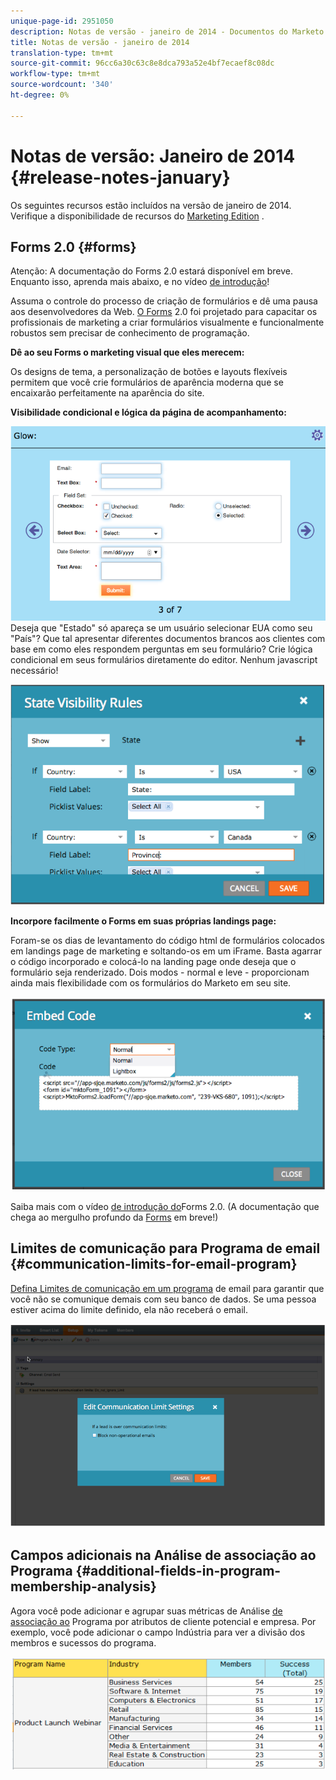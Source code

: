 ```yaml
---
unique-page-id: 2951050
description: Notas de versão - janeiro de 2014 - Documentos do Marketo - Documentação do produto
title: Notas de versão - janeiro de 2014
translation-type: tm+mt
source-git-commit: 96cc6a30c63c8e8dca793a52e4bf7ecaef8c08dc
workflow-type: tm+mt
source-wordcount: '340'
ht-degree: 0%

---
```



# Notas de versão: Janeiro de 2014 {#release-notes-january}

Os seguintes recursos estão incluídos na versão de janeiro de 2014. Verifique a disponibilidade de recursos do [Marketing Edition](http://www.marketo.com/pricing/) .

## Forms 2.0 {#forms}

Atenção: A documentação do Forms 2.0 estará disponível em breve. Enquanto isso, aprenda mais abaixo, e no vídeo [de introdução](http://docs.marketo.com/display/docs/forms)!

Assuma o controle do processo de criação de formulários e dê uma pausa aos desenvolvedores da Web. [O Forms](http://docs.marketo.com/display/docs/forms) 2.0 foi projetado para capacitar os profissionais de marketing a criar formulários visualmente e funcionalmente robustos sem precisar de conhecimento de programação.

**Dê ao seu Forms o marketing visual que eles merecem:**

Os designs de tema, a personalização de botões e layouts flexíveis permitem que você crie formulários de aparência moderna que se encaixarão perfeitamente na aparência do site.

**Visibilidade condicional e lógica da página de acompanhamento:**

![](assets/image2014-9-22-10-3a30-3a52.png)\
Deseja que &quot;Estado&quot; só apareça se um usuário selecionar EUA como seu &quot;País&quot;? Que tal apresentar diferentes documentos brancos aos clientes com base em como eles respondem perguntas em seu formulário? Crie lógica condicional em seus formulários diretamente do editor. Nenhum javascript necessário!

![](assets/image2014-9-22-10-3a31-3a54.png)

**Incorpore facilmente o Forms em suas próprias landings page:**

Foram-se os dias de levantamento do código html de formulários colocados em landings page de marketing e soltando-os em um iFrame. Basta agarrar o código incorporado e colocá-lo na landing page onde deseja que o formulário seja renderizado. Dois modos - normal e leve - proporcionam ainda mais flexibilidade com os formulários do Marketo em seu site.

![](assets/image2014-9-22-10-3a38-3a2.png)

Saiba mais com o vídeo [de introdução do](http://docs.marketo.com/display/docs/forms)Forms 2.0. (A documentação que chega ao mergulho profundo da [Forms](http://docs.marketo.com/display/docs/forms) em breve!)

## Limites de comunicação para Programa de email {#communication-limits-for-email-program}

[Defina Limites de comunicação em um programa](../../product-docs/email-marketing/email-programs/email-program-actions/enable-disable-communication-limits-in-an-email-program.md) de email para garantir que você não se comunique demais com seu banco de dados. Se uma pessoa estiver acima do limite definido, ela não receberá o email.

![](assets/image2014-9-22-10-3a38-3a31.png)

## Campos adicionais na Análise de associação ao Programa {#additional-fields-in-program-membership-analysis}

Agora você pode adicionar e agrupar suas métricas de Análise [de associação ao](../../product-docs/reporting/revenue-cycle-analytics/program-analytics/build-a-program-membership-analysis-report-that-lists-leads.md) Programa por atributos de cliente potencial e empresa. Por exemplo, você pode adicionar o campo Indústria para ver a divisão dos membros e sucessos do programa.

![](assets/image2014-9-22-10-3a39-3a1.png)

